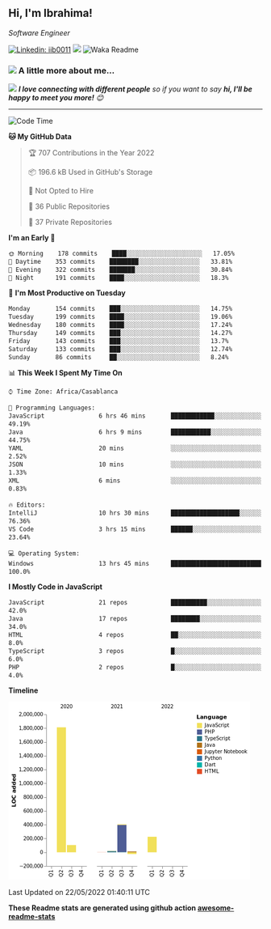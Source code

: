 <h2>Hi, I'm Ibrahima! </h2>
<p><em>Software Engineer 
</em></p>


[![Linkedin: iib0011](https://img.shields.io/badge/-iib0011-blue?style=flat-square&logo=Linkedin&logoColor=white&link=https://www.linkedin.com/in/iib0011/)](https://www.linkedin.com/in/iib0011/)
![](https://visitor-badge.glitch.me/badge?page_id=iib0011)
![Waka Readme](https://github.com/iib0011/iib0011/workflows/Waka%20Readme/badge.svg)


### <img src="https://media.giphy.com/media/VgCDAzcKvsR6OM0uWg/giphy.gif" width="50"> A little more about me...  


<img src="https://media.giphy.com/media/LnQjpWaON8nhr21vNW/giphy.gif" width="60"> <em><b>I love connecting with different people</b> so if you want to say <b>hi, I'll be happy to meet you more!</b> 😊</em>

---
<!--START_SECTION:waka-->
![Code Time](http://img.shields.io/badge/Code%20Time-0%20secs-blue)

**🐱 My GitHub Data** 

> 🏆 707 Contributions in the Year 2022
 > 
> 📦 196.6 kB Used in GitHub's Storage 
 > 
> 🚫 Not Opted to Hire
 > 
> 📜 36 Public Repositories 
 > 
> 🔑 37 Private Repositories  
 > 
**I'm an Early 🐤** 

```text
🌞 Morning    178 commits    ████░░░░░░░░░░░░░░░░░░░░░   17.05% 
🌆 Daytime    353 commits    ████████░░░░░░░░░░░░░░░░░   33.81% 
🌃 Evening    322 commits    ███████░░░░░░░░░░░░░░░░░░   30.84% 
🌙 Night      191 commits    ████░░░░░░░░░░░░░░░░░░░░░   18.3%

```
📅 **I'm Most Productive on Tuesday** 

```text
Monday       154 commits    ███░░░░░░░░░░░░░░░░░░░░░░   14.75% 
Tuesday      199 commits    ████░░░░░░░░░░░░░░░░░░░░░   19.06% 
Wednesday    180 commits    ████░░░░░░░░░░░░░░░░░░░░░   17.24% 
Thursday     149 commits    ███░░░░░░░░░░░░░░░░░░░░░░   14.27% 
Friday       143 commits    ███░░░░░░░░░░░░░░░░░░░░░░   13.7% 
Saturday     133 commits    ███░░░░░░░░░░░░░░░░░░░░░░   12.74% 
Sunday       86 commits     ██░░░░░░░░░░░░░░░░░░░░░░░   8.24%

```


📊 **This Week I Spent My Time On** 

```text
⌚︎ Time Zone: Africa/Casablanca

💬 Programming Languages: 
JavaScript               6 hrs 46 mins       ████████████░░░░░░░░░░░░░   49.19% 
Java                     6 hrs 9 mins        ███████████░░░░░░░░░░░░░░   44.75% 
YAML                     20 mins             ░░░░░░░░░░░░░░░░░░░░░░░░░   2.52% 
JSON                     10 mins             ░░░░░░░░░░░░░░░░░░░░░░░░░   1.33% 
XML                      6 mins              ░░░░░░░░░░░░░░░░░░░░░░░░░   0.83%

🔥 Editors: 
IntelliJ                 10 hrs 30 mins      ███████████████████░░░░░░   76.36% 
VS Code                  3 hrs 15 mins       ██████░░░░░░░░░░░░░░░░░░░   23.64%

💻 Operating System: 
Windows                  13 hrs 45 mins      █████████████████████████   100.0%

```

**I Mostly Code in JavaScript** 

```text
JavaScript               21 repos            ██████████░░░░░░░░░░░░░░░   42.0% 
Java                     17 repos            ████████░░░░░░░░░░░░░░░░░   34.0% 
HTML                     4 repos             ██░░░░░░░░░░░░░░░░░░░░░░░   8.0% 
TypeScript               3 repos             █░░░░░░░░░░░░░░░░░░░░░░░░   6.0% 
PHP                      2 repos             █░░░░░░░░░░░░░░░░░░░░░░░░   4.0%

```


**Timeline**

![Chart not found](https://raw.githubusercontent.com/iib0011/iib0011/master/charts/bar_graph.png) 


 Last Updated on 22/05/2022 01:40:11 UTC
<!--END_SECTION:waka-->

**These Readme stats are generated using github action [awesome-readme-stats](https://github.com/iib0011/waka-readme-stats)**
